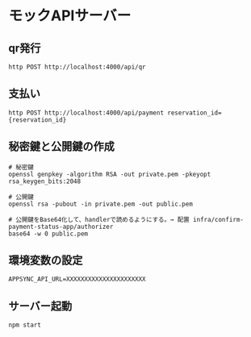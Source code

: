 # モックAPIサーバー

## qr発行
```shell
http POST http://localhost:4000/api/qr
```

## 支払い
```shell
http POST http://localhost:4000/api/payment reservation_id={reservation_id}
```

## 秘密鍵と公開鍵の作成

```shell
# 秘密鍵
openssl genpkey -algorithm RSA -out private.pem -pkeyopt rsa_keygen_bits:2048

# 公開鍵
openssl rsa -pubout -in private.pem -out public.pem

# 公開鍵をBase64化して、handlerで読めるようにする。→ 配置 infra/confirm-payment-status-app/authorizer
base64 -w 0 public.pem
```

## 環境変数の設定

```env
APPSYNC_API_URL=XXXXXXXXXXXXXXXXXXXXXX
```

## サーバー起動
```shell
npm start
```